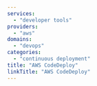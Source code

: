 ```yaml
---
services:
  - "developer tools"
providers:
  - "aws"
domains:
  - "devops"
categories:
  - "continuous deployment"
title: "AWS CodeDeploy"
linkTitle: "AWS CodeDeploy"
---
```

